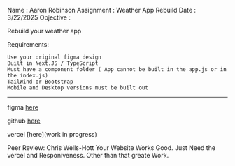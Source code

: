 Name : Aaron Robinson
Assignment : Weather App Rebuild
Date : 3/22/2025
Objective :

Rebuild your weather app

Requirements:

    Use your original figma design
    Built in Next.JS / TypeScript 
    Must have a component folder ( App cannot be built in the app.js or in the index.js)
    TailWind or Bootstrap
    Mobile and Desktop versions must be built out

---

figma [here]( https://www.figma.com/design/j9dQsUj06MrMHp7boAOivd/Weather-App?node-id=0-1&t=LpbF4aj8iiJXEX7Z-1)

github [here](https://github.com/wraithio/weatherapp-nextjs)

vercel [here](work in progress)

Peer Review: Chris Wells-Hott
Your Website Works Good. Just Need the vercel and Responiveness. Other than that greate Work.
